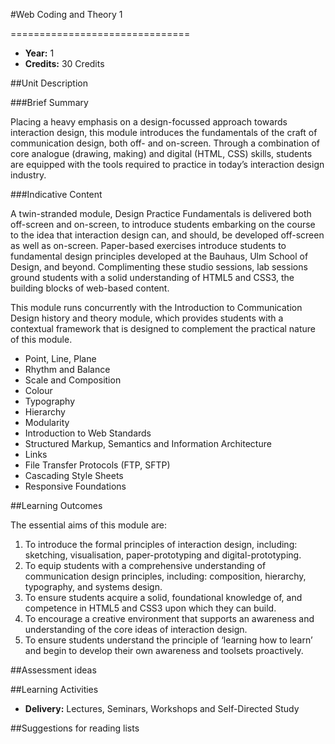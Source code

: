 #Web Coding and Theory 1
<!-- Temporary title -->
===============================

+ __Year:__ 1
+ __Credits:__ 30 Credits


##Unit Description

###Brief Summary

<!-- 140 characters -->

Placing a heavy emphasis on a design-focussed approach towards interaction design, this module introduces the fundamentals of the craft of communication design, both off- and on-screen. Through a combination of core analogue (drawing, making) and digital (HTML, CSS) skills, students are equipped with the tools required to practice in today’s interaction design industry. 

###Indicative Content

A twin-stranded module, Design Practice Fundamentals is delivered both off-screen and on-screen, to introduce students embarking on the course to the idea that interaction design can, and should, be developed off-screen as well as on-screen. Paper-based exercises introduce students to fundamental design principles developed at the Bauhaus, Ulm School of Design, and beyond. Complimenting these studio sessions, lab sessions ground students with a solid understanding of HTML5 and CSS3, the building blocks of web-based content.

This module runs concurrently with the Introduction to Communication Design history and theory module, which provides students with a contextual framework that is designed to complement the practical nature of this module.

+ Point, Line, Plane
+ Rhythm and Balance
+ Scale and Composition
+ Colour
+ Typography
+ Hierarchy
+ Modularity
+ Introduction to Web Standards
+ Structured Markup, Semantics and Information Architecture
+ Links
+ File Transfer Protocols (FTP, SFTP)
+ Cascading Style Sheets
+ Responsive Foundations

##Learning Outcomes

The essential aims of this module are:

1. To introduce the formal principles of interaction design, including: sketching, visualisation, paper-prototyping and digital-prototyping.
1. To equip students with a comprehensive understanding of communication design principles, including: composition, hierarchy, typography, and systems design.
1. To ensure students acquire a solid, foundational knowledge of, and competence in HTML5 and CSS3 upon which they can build.
1. To encourage a creative environment that supports an awareness and understanding of the core ideas of interaction design.
1. To ensure students understand the principle of ‘learning how to learn’ and begin to develop their own awareness and toolsets proactively.


##Assessment ideas



##Learning Activities

+ __Delivery:__ Lectures, Seminars, Workshops and Self-Directed Study

##Suggestions for reading lists






<!--

Notes

-->



